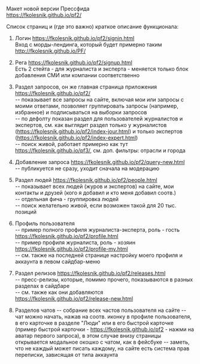 Макет новой версии Прессфида<br>
https://fkolesnik.github.io/pf2/

Список страниц и (где это важно) краткое описание функционала:

1. Логин https://fkolesnik.github.io/pf2/signin.html<br>
Вход с морды-лендинга, который будет примерно таким http://fkolesnik.github.io/PF/

2. Рега https://fkolesnik.github.io/pf2/signup.html<br>
Есть 2 стейта - для журналиста и эксперта - меняется только блок добавления СМИ или компании соответственно

2. Раздел запросов, он же главная страница приложения https://fkolesnik.github.io/pf2/<br>
-- показывает все запросы на сайте, включая мои или запросы с моими ответами, позволяет группировать запросы (например,
избранное) и подписываться на выборки запросов<br>
-- по дефолту показан раздел для пользователей журналистов и экспертов, см. как выглядит раздел только у журналистов (https://fkolesnik.github.io/pf2/index-jour.html) и только
 экспертов (https://fkolesnik.github.io/pf2/index-expert.html)<br>
-- поиск живой, работает примерно как тут https://fkolesnik.github.io/pf3/, см. доп. фильтры: отрасли и города<br>

3. Добавление запроса https://fkolesnik.github.io/pf2/query-new.html<br>
-- публикуется не сразу, уходит сначала на модерацию<br>

4. Раздел людей https://fkolesnik.github.io/pf2/people.html<br>
-- показывает всех людей (журов и экспертов) на сайте, мои контакты и друзей (кого я добавил и кто меня добавил соотв.)<br>
-- отдельная фича - группировка людей<br>
-- поиск желательно живой, если возможен такой для 20 тыс. позиций<br>

5. Профиль пользователя <br>
-- пример полного профиля журналиста-эксперта, роль - гость https://fkolesnik.github.io/pf2/profile.html<br>
-- пример профиля журналиста, роль - хозяин https://fkolesnik.github.io/pf2/profile-my.html<br>
-- см. также на последней странице настройку моего профиля и аккаунта в левом сайдбар-меню<br>

5. Раздел релизов https://fkolesnik.github.io/pf2/releases.html<br>
-- пресс-релизы, которые, помимо прочего, показываются в разных разделах в сайдбаре<br>
-- см. также как они добавляются https://fkolesnik.github.io/pf2/release-new.html<br>

6. Разделов чатов
-- собрание всех частов пользователя на сайте
-- чат можно начать, нажав на соотв. иконку в профиле пользователя, в его карточке в разделе "Люди" или в его быстрой карточке (пример быстрой карточки - https://fkolesnik.github.io/pf2 - нажми на аватар первого запроса), в этом случае внизу страницы открывается модальное окошко с чатом, как в фейсбуке
-- заметь, что не каждый может писать каждому, на сайте есть система прав переписки, зависящая от типа аккаунта
